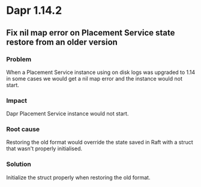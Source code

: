 # Dapr 1.14.2

## Fix nil map error on Placement Service state restore from an older version

### Problem

When a Placement Service instance using on disk logs was upgraded to 1.14 in some cases we would get a nil map error and the instance would not start.

### Impact

Dapr Placement Service instance would not start.

### Root cause

Restoring the old format would override the state saved in Raft with a struct that wasn't properly initialised.

### Solution

Initialize the struct properly when restoring the old format.